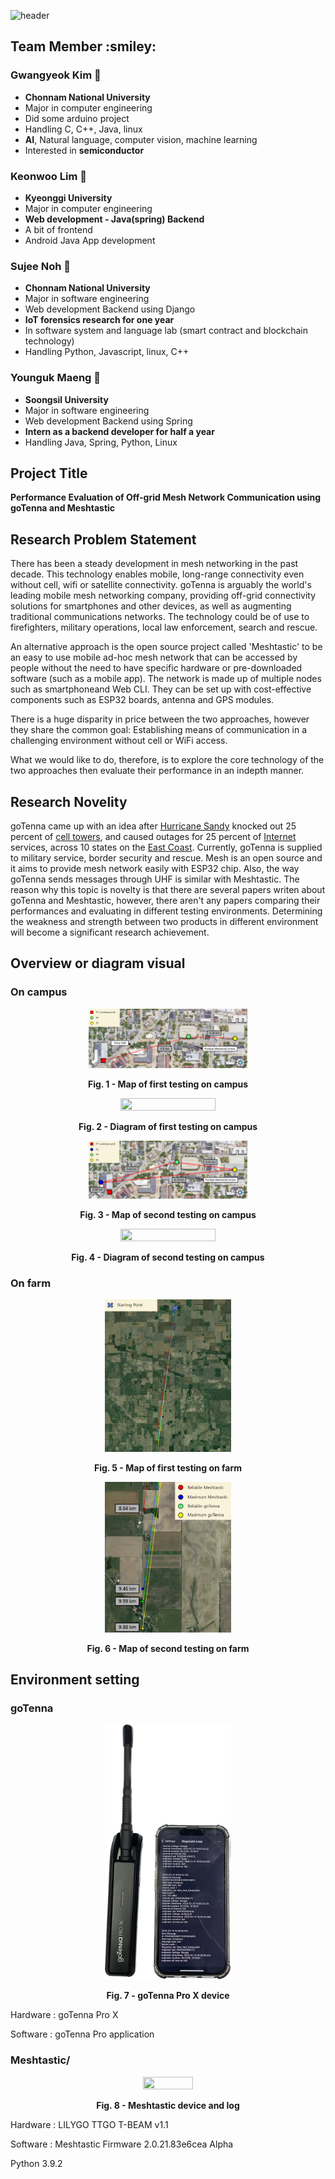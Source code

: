 ![header](https://capsule-render.vercel.app/api?&type=waving&color=auto&height=300&section=header&text=GO%20duck!&fontSize=90)

<h2>Team Member :smiley:</h2> 

### Gwangyeok Kim 🐝
- **Chonnam National University**
- Major in computer engineering
- Did some arduino project
- Handling C, C++, Java, linux
- **AI**, Natural language, computer vision, machine learning
- Interested in **semiconductor**

### Keonwoo Lim 🧸
- **Kyeonggi University**
- Major in computer engineering
- **Web development - Java(spring) Backend**
- A bit of frontend
- Android Java App development

### Sujee Noh 🐣
- **Chonnam National University**
- Major in software engineering
- Web development Backend using Django
- **IoT forensics research for one year**
- In software system and language lab (smart contract and blockchain technology)
- Handling Python, Javascript, linux, C++

### Younguk Maeng 🦦
- **Soongsil University**
- Major in software engineering
- Web development Backend using Spring
- **Intern as a backend developer for half a year**
- Handling Java, Spring, Python, Linux

<h2> Project Title </h2>

**Performance Evaluation of Off-grid Mesh Network
Communication using goTenna and Meshtastic**

<h2> Research Problem Statement </h2>

There has been a steady development in mesh networking in the past decade. This technology enables mobile, long-range connectivity even without cell, wifi or satellite connectivity. goTenna is arguably the world's leading mobile mesh networking company, providing off-grid connectivity solutions for smartphones and other devices, as well as augmenting traditional communications networks. The technology could be of use to firefighters, military operations, local law enforcement, search and rescue.

An alternative approach is the open source project called 'Meshtastic' to be an easy to use mobile ad-hoc mesh network that can be accessed by people without the need to have specific hardware or pre-downloaded software (such as a mobile app). The network is made up of multiple nodes such as smartphoneand Web CLI. They can be set up with cost-effective components such as ESP32 boards, antenna and GPS modules.

There is a huge disparity in price between the two approaches, however they share the common goal: Establishing means of communication in a challenging environment without cell or WiFi access.

What we would like to do, therefore, is to explore the core technology of the two approaches then evaluate their performance in an indepth manner.

<h2> Research Novelity </h2>

goTenna came up with an idea after [Hurricane Sandy](https://en.wikipedia.org/wiki/Hurricane_Sandy "Hurricane Sandy") knocked out 25 percent of [cell towers](https://en.wikipedia.org/wiki/Cell_towers "Cell towers"), and caused outages for 25 percent of [Internet](https://en.wikipedia.org/wiki/Internet "Internet") services, across 10 states on the [East Coast](https://en.wikipedia.org/wiki/East_Coast_of_the_United_States "East Coast of the United States"). Currently, goTenna is supplied to military service, border security and rescue. Mesh is an open source and it aims to provide mesh network easily with ESP32 chip. Also, the way goTenna sends messages through UHF is similar with Meshtastic. 
The reason why this topic is novelty is that there are several papers writen about goTenna and Meshtastic, however, there aren't any papers comparing their performances and evaluating in different testing environments.
Determining the weakness and strength between two products in different environment will become a significant research achievement.

<h2> Overview or diagram visual </h2>








### On campus
<figure>
<p align="center">
<img src="./imgs/pre_map.PNG"  width="60%" height="30%">
<figcaption align="center"><b>Fig. 1 - Map of first testing on campus</b></figcaption>
</p>
<p align="center">
<img src="./imgs/first_campus.png"  width="60%" height="30%">
<figcaption align="center"><b>Fig. 2 - Diagram of first testing on campus</b></figcaption>
</p>
<p align="center">
<img src="./imgs/sub_map.PNG"  width="60%" height="30%">
<figcaption align="center"><b>Fig. 3 - Map of second testing on campus</b></figcaption>
</p>
<p align="center">
<img src=".goduck/imgs/second_campus.png"  width="60%" height="30%">
<figcaption align="center"><b>Fig. 4 - Diagram of second testing on campus</b></figcaption>
</p>
</figure>

### On farm
<p align="center">
<img src="/imgs/farm_pre_map1.PNG"  width="40%" height="5%">
<figcaption align="center"><b>Fig. 5 - Map of first testing on farm</b></figcaption>
</p>
<p align="center">
<img src="./imgs/farm_pre_map2.PNG"  width="40%" height="5%">
<figcaption align="center"><b>Fig. 6 - Map of second testing on farm</b></figcaption>
</p>

<h2> Environment setting </h2>

### goTenna

<p align="center">
<img src="./imgs/goTenna fig.png"  width="40%" height="60%">
<figcaption align="center"><b>Fig. 7 - goTenna Pro X device</b></figcaption>
</p>
<p>
Hardware : goTenna Pro X  
</p>
<p>
Software : goTenna Pro application
</p>


### Meshtastic/

<p align="center">
<img src="./imgs/mesh log.png"  width="40%" height="60%">
<figcaption align="center"><b>Fig. 8 - Meshtastic device and log</b></figcaption>
</p>
<p>
Hardware : LILYGO TTGO T-BEAM v1.1   
</p>
<p>
Software : Meshtastic Firmware 2.0.21.83e6cea Alpha
</p>

Python 3.9.2







